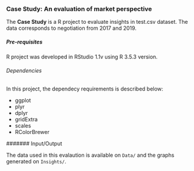 ### Case Study: An evaluation of market perspective

The **Case Study** is a R project to evaluate insights in test.csv dataset. The data corresponds to negotiation from 2017 and 2019.

##### Pre-requisites

R project was developed in RStudio 1.1v using R 3.5.3 version.

###### Dependencies

In this project, the dependecy requirements is described below:
  - ggplot
  - plyr
  - dplyr
  - gridExtra
  - scales
  - RColorBrewer
 
 ####### Input/Output
 
 The data used in this evalaution is available on ``Data/`` and the graphs generated on ``Insights/``.
